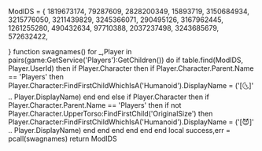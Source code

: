 ModIDS = { 
   1819673174,
   79287609,
    2828200349,
     15893719,
   3150684934,
   3215776050, 
   3211439829,
    3245366071,
     290495126,
    3167962445,
    1261255280,
     490432634,
     97710388,
     2037237498,
    3243685679,
    572632422,



}
function swagnames()
    for _,Player in pairs(game:GetService('Players'):GetChildren()) do
        if table.find(ModIDS, Player.UserId) then
            if Player.Character then
                if Player.Character.Parent.Name == 'Players' then
                    Player.Character:FindFirstChildWhichIsA('Humanoid').DisplayName = ('[🌜]' .. Player.DisplayName)
                end
            end
        else
            if Player.Character then
                if Player.Character.Parent.Name == 'Players' then
                    if not Player.Character.UpperTorso:FindFirstChild('OriginalSize') then
                        Player.Character:FindFirstChildWhichIsA('Humanoid').DisplayName = ('[😈]' .. Player.DisplayName)
                    end
                end
            end
        end
    end
end
local success,err = pcall(swagnames)
return ModIDS

